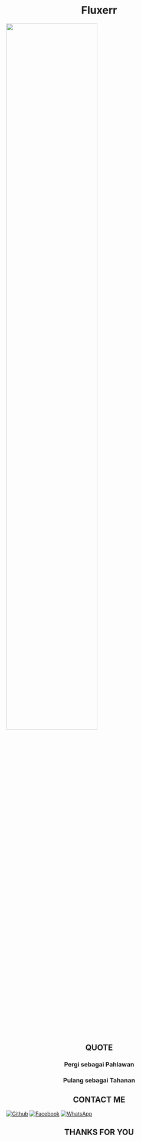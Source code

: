 <h1 align="center">Fluxerr</h1> 
<img src="https://github.com/bluezec/BlueZec/blob/main/KaPJ.gif" width=70% height=auto>

<h2 align="center">QUOTE</h2>
<h3 align="center">Pergi sebagai Pahlawan</h3>
<h3 align="center">Pulang sebagai Tahanan</h3>


<h2 align="center">CONTACT ME</h2>


[![Github](https://img.shields.io/badge/Github-Ikuti-green?style=for-the-badge&logo=github)](https://github.com/bluezec)
[![Facebook](https://img.shields.io/badge/Facebook-Ikuti-green?style=for-the-badge&logo=facebook)](https://m.facebook.com/Bluezec11)
[![WhatsApp](https://img.shields.io/badge/whatsapp-Hubungi-brightgreen?style=for-the-badge&logo=whatsapp)](https://api.whatsapp.com/send/?phone=%2B6285213021932&text&app_absent=0)

<h2 align="center">THANKS FOR YOU</h2>
